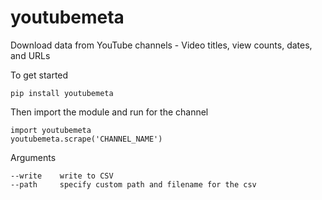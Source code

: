 # youtubemeta
Download data from YouTube channels - Video titles, view counts, dates, and URLs

To get started  

`pip install youtubemeta`

Then import the module and run for the channel  

```
import youtubemeta  
youtubemeta.scrape('CHANNEL_NAME')
```

Arguments

```
--write    write to CSV
--path     specify custom path and filename for the csv
```
